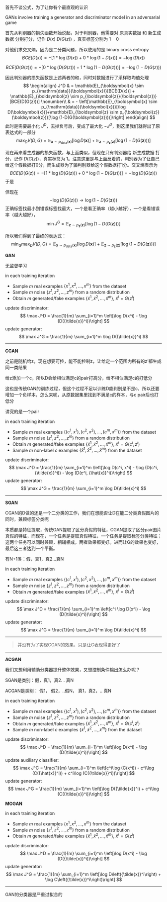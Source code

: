 首先不谈公式，为了让你有个最直观的认识



 GANs involve training a generator and discriminator model in an adversarial game







首先从判别器的损失函数开始说起，对于判别器，他需要对 原真实数据 和 新生成数据 分别打分，记作 $D(x)$ $D(G(z))$ ，真实标签分别为 $1 \quad 0$

对他们求交叉熵，因为是二分类问题，所以使用的是 binary cross entropy
$$
BCE(D(x)) = -[1*\log(D(x)) + 0*\log(1-D(x))] = -\log(D(x))
$$

$$
BCE(D(G(z))) = -[0*\log(D(G(z))) + 1*\log(1-D(G(z)))] = -\log(1-D(G(z)))
$$

因此判别器的损失函数是上述两者的和，同时对数据进行了采样取均值处理
$$
\begin{align}
J^D 
& = \mathbb{E}_{\boldsymbol{x} \sim p_{\mathrm{data}}(\boldsymbol{x})}[BCE(D(x))] + \mathbb{E}_{\boldsymbol{z} \sim p_{\boldsymbol{z}}(\boldsymbol{z})}[BCE(D(G(z)))] \nonumber\\
& = - \left[\mathbb{E}_{\boldsymbol{x} \sim p_{\mathrm{data}}(\boldsymbol{x})}[\log D(\boldsymbol{x})]+\mathbb{E}_{\boldsymbol{z} \sim p_{\boldsymbol{z}}(\boldsymbol{z})}[\log (1-D(G(\boldsymbol{z})))]\right]
\end{align}
$$
此时是需要最小化 $J^D$，去掉负号后，变成了最大化 $-J^D$，到这里我们就得出了原表达式的一部分
$$
\max _{D} V(D, G)=\mathbb{E}_{\boldsymbol{x} \sim p_{\mathrm{data}}(\boldsymbol{x})}[\log D(\boldsymbol{x})]+\mathbb{E}_{\boldsymbol{z} \sim p_{\boldsymbol{z}}(\boldsymbol{z})}[\log (1-D(G(\boldsymbol{z})))]
$$


现在再来看生成器的损失函数，与上面类似，但现在只有判别器给 新生成数据 打分，记作 $D(G(z))$，真实标签为 1。注意这里是与上面反着的，判别器为了让自己给这个假数据打0分，而生成器为了骗判别器给这个假数据打1分。交叉熵表示为
$$
BCE(D(G(z)) = -[1*\log(D(G(z))) + 0*\log(1-D(G(z)))] = -\log(D(G(z)))
$$
于是

但现在
$$
-\log(D(G(z))) \rightarrow \log (1-D(G(\boldsymbol{z})))
$$
正确标签找最小到错误标签找最大，一个是看正确率（越小越好），一个是看错误率（越大越好），
$$
\min J^G = \mathbb{E}_{\boldsymbol{z} \sim p_{\boldsymbol{z}}(\boldsymbol{z})}[\log (1-D(G(\boldsymbol{z})))]
$$


所以我们得到了最终的表达式：
$$
\min _{G} \max _{D} V(D, G)=\mathbb{E}_{\boldsymbol{x} \sim p_{\mathrm{data}}(\boldsymbol{x})}[\log D(\boldsymbol{x})]+\mathbb{E}_{\boldsymbol{z} \sim p_{\boldsymbol{z}}(\boldsymbol{z})}[\log (1-D(G(\boldsymbol{z})))]
$$



**GAN**

无监督学习



in each training iteration

- Sample $m$ real examples $\{x^1, x^2, \dots, x^m\}$ from the dataset
- Sample $m$ noise $\{z^1, z^2, \dots, z^m\}$ from a random distribution
- Obtain $m$ generated/fake examples $\{{\tilde{x}}^1, {\tilde{x}}^2, \dots, {\tilde{x}}^m\}$, ${\tilde{x}}^i = G(z^i)$



update discriminator:
$$
\max J^D = \frac{1}{m} \sum_{i=1}^m \left[\log D(x^i) - \log (D({\tilde{x}}^i))\right]
$$
update generator:
$$
\max J^G = \frac{1}{m} \sum_{i=1}^m \log D({\tilde{x}}^i)
$$

---

**CGAN**

之前是随机给z，现在想要可控，能不能控制z，让给定一个范围内所有的z’都生成同一类结果

给z添加一个c，所以D会给相似满足c的pair打高分，给不相似满足c的打低分

这也是传统GAN的训练过程，但这个过程不足以训练D能判别是不是c，所以还要增加一个负样本，怎么来呢，从原数据集里找到不满足c的样本，与c pair后也打低分



讲究的是一个pair



in each training iteration

- Sample $m$ real examples $\{(c^1, x^1), (c^2, x^2), \dots, (c^m, x^m)\}$ from the dataset
- Sample $m$ noise $\{z^1, z^2, \dots, z^m\}$ from a random distribution
- Obtain $m$ generated/fake examples $\{\tilde{x}^1, \tilde{x}^2, \dots, \tilde{x}^m\}$, $\tilde{x}^i = G(c^i, z^i)$
- Sample $m$ non-label $c$ examples $\{{\hat{x}}^1, {\hat{x}}^2, \dots, {\hat{x}}^m\}$ from the dataset



update discriminator:
$$
\max J^D = \frac{1}{m} \sum_{i=1}^m \left[\log D(c^i, x^i) - \log (D(c^i, {\tilde{x}}^i)) - \log (D(c^i, {\hat{x}}^i))\right]
$$
update generator:
$$
\max J^G = \frac{1}{m} \sum_{i=1}^m \log D(\tilde{x}^i)
$$

---

**SGAN**

CGAN的D做的还是一个二分类的工作，我们在想能否让D在能二分类真假图片的同时，兼顾标签分类呢



本质都是特征提取，传统GAN提取了区分真假的特征，CGAN提取了区分pair图片真假的特征，而现在，一个任务是提取真假特征，一个任务是提取标签分类特征；这两个任务可以同时兼顾，相辅相成，两者效果都变好。进而让G的效果也变好，最后这三者达到一个平衡。



有N+1类：假，真1，真2…真N



in each training iteration

- Sample $m$ real examples $\{(c^1, x^1), (c^2, x^2), \dots, (c^m, x^m)\}$ from the dataset
- Sample $m$ noise $\{z^1, z^2, \dots, z^m\}$ from a random distribution
- Obtain $m$ generated/fake examples $\{\tilde{x}^1, \tilde{x}^2, \dots, \tilde{x}^m\}$, $\tilde{x}^i = G(z^i)$



update discriminator:
$$
\max J^D = \frac{1}{m} \sum_{i=1}^m \left[c^i \log D(x^i) - \log (D(\tilde{x}^i))\right]
$$
update generator:
$$
\max J^G = \frac{1}{m} \sum_{i=1}^m \log D(\tilde{x}^i)
$$

---

> 并没有为了实现CGAN的效果，只是让G表现得更好了

---

**ACGAN**

我们又想利用辅助分类器提升整体效果，又想控制条件输出怎么办呢？

SGAN是类别：假，真1，真2. . 真N

ACGAN是类别： 假1， 假2，..假N， 真1，真2，.. 真N



in each training iteration

- Sample $m$ real examples $\{(c^1, x^1), (c^2, x^2), \dots, (c^m, x^m)\}$ from the dataset
- Sample $m$ noise $\{z^1, z^2, \dots, z^m\}$ from a random distribution
- Obtain $m$ generated/fake examples $\{\tilde{x}^1, \tilde{x}^2, \dots, \tilde{x}^m\}$, $\tilde{x}^i = G(c^i, z^i)$
- Sample $m$ non-label $c$ examples $\{\hat{x}^1, \hat{x}^2, \dots, \hat{x}^m\}$ from the dataset

 

update discriminator:
$$
\max J^D = \frac{1}{m} \sum_{i=1}^m \left[\log D(x^i) - \log (D(\tilde{x}^i))\right]
$$
update auxiliary classifier:
$$
\max J^C = \frac{1}{m} \sum_{i=1}^m \left[c^i\log (C(x^i)) - c^i\log (C({\hat{x}}^i)) + c^i\log (C({\tilde{x}}^i))\right]
$$
update generator:
$$
\max J^G = \frac{1}{m} \sum_{i=1}^m \left[\log D({\tilde{x}}^i) + c^i\log (C({\tilde{x}}^i))\right]
$$



**MOGAN**

in each training iteration

- Sample $m$ real examples $\{x^1, x^2, \dots, x^m\}$ from the dataset
- Sample $m$ noise $\{z^1, z^2, \dots, z^m\}$ from a random distribution
- Obtain $m$ generated/fake examples $\{{\tilde{x}}^1, {\tilde{x}}^2, \dots, {\tilde{x}}^m\}$, ${\tilde{x}}^i = G(z^i)$



update discriminator:
$$
\max J^D = \frac{1}{m} \sum_{i=1}^m \left[\log D(x^i) - \log (D({\tilde{x}}^i))\right]
$$
update generator:
$$
\max J^G = \frac{1}{m} \sum_{i=1}^m \left[\log D\left({\tilde{x}}^i\right) + \log C\left({\tilde{x}}^i\right)\right]
$$







---








GAN的分类器是严重过拟合的

